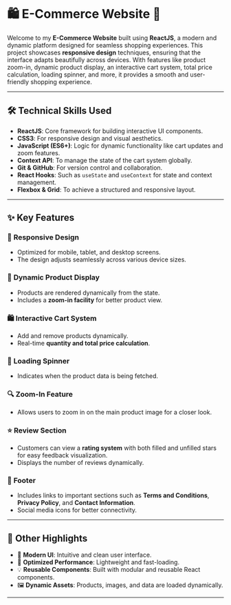 # 🛍️ **E-Commerce Website** 🌟  
Welcome to my **E-Commerce Website** built using **ReactJS**, a modern and dynamic platform designed for seamless shopping experiences. This project showcases **responsive design** techniques, ensuring that the interface adapts beautifully across devices. With features like product zoom-in, dynamic product display, an interactive cart system, total price calculation, loading spinner, and more, it provides a smooth and user-friendly shopping experience.  

---

## 🛠️ **Technical Skills Used**
- **ReactJS**: Core framework for building interactive UI components.
- **CSS3**: For responsive design and visual aesthetics.
- **JavaScript (ES6+)**: Logic for dynamic functionality like cart updates and zoom features.
- **Context API**: To manage the state of the cart system globally.  
- **Git & GitHub**: For version control and collaboration.  
- **React Hooks**: Such as `useState` and `useContext` for state and context management.  
- **Flexbox & Grid**: To achieve a structured and responsive layout.  

---

## ✨ **Key Features**
### 🎨 **Responsive Design**
- Optimized for mobile, tablet, and desktop screens.  
- The design adjusts seamlessly across various device sizes.  

### 🛒 **Dynamic Product Display**
- Products are rendered dynamically from the state.  
- Includes a **zoom-in facility** for better product view.  

### 🛍️ **Interactive Cart System**
- Add and remove products dynamically.  
- Real-time **quantity and total price calculation**.  

### 🔄 **Loading Spinner**
- Indicates when the product data is being fetched.  

### 🔍 **Zoom-In Feature**
- Allows users to zoom in on the main product image for a closer look.  

### ⭐ **Review Section**
- Customers can view a **rating system** with both filled and unfilled stars for easy feedback visualization.  
- Displays the number of reviews dynamically.  

### 🦶 **Footer**
- Includes links to important sections such as **Terms and Conditions**, **Privacy Policy**, and **Contact Information**.  
- Social media icons for better connectivity.  

---

## 🌈 **Other Highlights**
- 🎉 **Modern UI**: Intuitive and clean user interface.  
- 🚀 **Optimized Performance**: Lightweight and fast-loading.  
- 💡 **Reusable Components**: Built with modular and reusable React components.  
- 🖼️ **Dynamic Assets**: Products, images, and data are loaded dynamically.  

---

